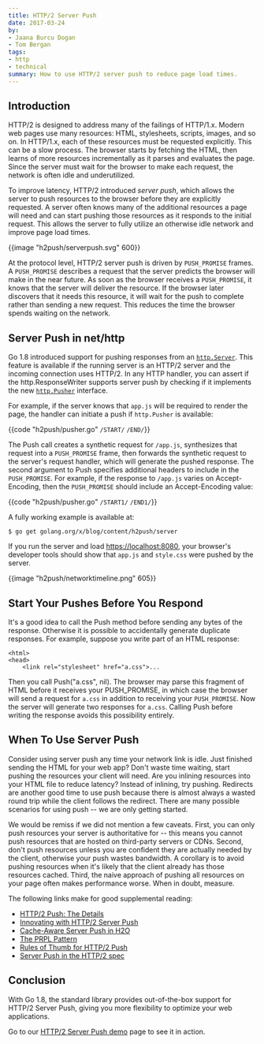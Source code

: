 ```yaml
---
title: HTTP/2 Server Push
date: 2017-03-24
by:
- Jaana Burcu Dogan
- Tom Bergan
tags:
- http
- technical
summary: How to use HTTP/2 server push to reduce page load times.
---
```


## Introduction

HTTP/2 is designed to address many of the failings of HTTP/1.x.
Modern web pages use many resources: HTML, stylesheets,
scripts, images, and so on. In HTTP/1.x, each of these resources must
be requested explicitly. This can be a slow process.
The browser starts by fetching the HTML, then learns of more resources
incrementally as it parses and evaluates the page. Since the server
must wait for the browser to make each request, the network is often
idle and underutilized.

To improve latency, HTTP/2 introduced _server push_, which allows the
server to push resources to the browser before they are explicitly
requested. A server often knows many of the additional resources a
page will need and can start pushing those resources as it responds
to the initial request. This allows the server to fully utilize an
otherwise idle network and improve page load times.

{{image "h2push/serverpush.svg" 600}}

At the protocol level, HTTP/2 server push is driven by `PUSH_PROMISE`
frames. A `PUSH_PROMISE` describes a request that the server predicts the
browser will make in the near future. As soon as the browser receives
a `PUSH_PROMISE`, it knows that the server will deliver the resource.
If the browser later discovers that it needs this resource, it will
wait for the push to complete rather than sending a new request.
This reduces the time the browser spends waiting on the network.

## Server Push in net/http

Go 1.8 introduced support for pushing responses from an [`http.Server`](/pkg/net/http/#Server).
This feature is available if the running server is an HTTP/2 server
and the incoming connection uses HTTP/2. In any HTTP handler,
you can assert if the http.ResponseWriter supports server push by checking
if it implements the new [`http.Pusher`](/pkg/net/http/#Pusher) interface.

For example, if the server knows that `app.js` will be required to
render the page, the handler can initiate a push if `http.Pusher`
is available:

{{code "h2push/pusher.go" `/START/` `/END/`}}

The Push call creates a synthetic request for `/app.js`,
synthesizes that request into a `PUSH_PROMISE` frame, then forwards
the synthetic request to the server's request handler, which will
generate the pushed response. The second argument to Push specifies
additional headers to include in the `PUSH_PROMISE`. For example,
if the response to `/app.js` varies on Accept-Encoding,
then the `PUSH_PROMISE` should include an Accept-Encoding value:

{{code "h2push/pusher.go" `/START1/` `/END1/`}}

A fully working example is available at:

	$ go get golang.org/x/blog/content/h2push/server

If you run the server and load [https://localhost:8080](https://localhost:8080),
your browser's developer tools should show that `app.js` and
`style.css` were pushed by the server.

{{image "h2push/networktimeline.png" 605}}

## Start Your Pushes Before You Respond

It's a good idea to call the Push method before sending any bytes
of the response. Otherwise it is possible to accidentally generate
duplicate responses. For example, suppose you write part of an HTML
response:

	<html>
	<head>
		<link rel="stylesheet" href="a.css">...

Then you call Push("a.css", nil). The browser may parse this fragment
of HTML before it receives your PUSH\_PROMISE, in which case the browser
will send a request for `a.css` in addition to receiving your
`PUSH_PROMISE`. Now the server will generate two responses for `a.css`.
Calling Push before writing the response avoids this possibility entirely.

## When To Use Server Push

Consider using server push any time your network link is idle.
Just finished sending the HTML for your web app? Don't waste time waiting,
start pushing the resources your client will need. Are you inlining
resources into your HTML file to reduce latency? Instead of inlining,
try pushing. Redirects are another good time to use push because there
is almost always a wasted round trip while the client follows the redirect.
There are many possible scenarios for using push -- we are only getting started.

We would be remiss if we did not mention a few caveats. First, you can only
push resources your server is authoritative for -- this means you cannot
push resources that are hosted on third-party servers or CDNs. Second,
don't push resources unless you are confident they are actually needed
by the client, otherwise your push wastes bandwidth. A corollary is to
avoid pushing resources when it's likely that the client already has
those resources cached. Third, the naive approach of pushing all
resources on your page often makes performance worse. When in doubt, measure.

The following links make for good supplemental reading:

  - [HTTP/2 Push: The Details](https://calendar.perfplanet.com/2016/http2-push-the-details/)
  - [Innovating with HTTP/2 Server Push](https://www.igvita.com/2013/06/12/innovating-with-http-2.0-server-push/)
  - [Cache-Aware Server Push in H2O](https://github.com/h2o/h2o/issues/421)
  - [The PRPL Pattern](https://developers.google.com/web/fundamentals/performance/prpl-pattern/)
  - [Rules of Thumb for HTTP/2 Push](https://docs.google.com/document/d/1K0NykTXBbbbTlv60t5MyJvXjqKGsCVNYHyLEXIxYMv0)
  - [Server Push in the HTTP/2 spec](https://tools.ietf.org/html/rfc7540#section-8.2)

## Conclusion

With Go 1.8, the standard library provides out-of-the-box support for HTTP/2
Server Push, giving you more flexibility to optimize your web applications.

Go to our [HTTP/2 Server Push demo](https://http2.golang.org/serverpush)
page to see it in action.
